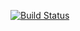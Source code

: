 [![Build Status](https://travis-ci.org/lfernandosantos/friendTrip-API.svg?branch=develop)](https://travis-ci.org/lfernandosantos/friendTrip-API)
